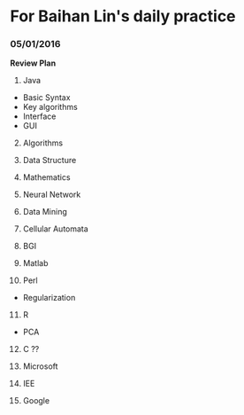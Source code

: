 
For Baihan Lin's daily practice
===========

### 05/01/2016
**Review Plan**

1. Java  
  * Basic Syntax
  * Key algorithms
  * Interface
  * GUI

2. Algorithms  

3. Data Structure  

4. Mathematics  

5. Neural Network   

6. Data Mining  

7. Cellular Automata  

8. BGI  

9. Matlab  

10. Perl  
  * Regularization

11. R
  * PCA

12. C ??

13. Microsoft

14. IEE

15. Google
